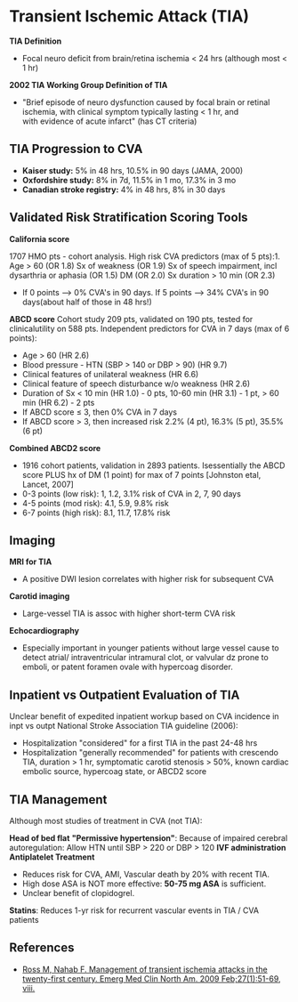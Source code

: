 



# Transient Ischemic Attack (TIA)

**TIA Definition**

-   Focal neuro deficit from brain/retina ischemia &lt; 24 hrs (although most &lt; 1 hr) 

**2002 TIA Working Group Definition of TIA**

-   "Brief episode of neuro dysfunction caused by focal brain or retinal ischemia, with clinical symptom typically lasting &lt; 1 hr, and with evidence of acute infarct" (has CT criteria)


## TIA Progression to CVA

-   **Kaiser study:** 5% in 48 hrs, 10.5% in 90 days (JAMA, 2000)
-   **Oxfordshire study:** 8% in 7d, 11.5% in 1 mo, 17.3% in 3 mo
-   **Canadian stroke registry:** 4% in 48 hrs, 8% in 30 days

## Validated Risk Stratification Scoring Tools

**California score**

1707 HMO pts - cohort analysis. High risk CVA predictors (max of 5 pts):1. Age &gt; 60 (OR 1.8)
Sx of weakness (OR 1.9)
Sx of speech impairment, incl dysarthria or aphasia (OR 1.5)
DM (OR 2.0)
Sx duration &gt; 10 min (OR 2.3)
-   If 0 points --&gt; 0% CVA's in 90 days. If 5 points --&gt; 34% CVA's in 90 days(about half of those in 48 hrs!) 

**ABCD score**
Cohort study 209 pts, validated on 190 pts, tested for clinicalutility on 588 pts. Independent predictors for CVA in 7 days (max of 6 points):

-   Age &gt; 60 (HR 2.6)
-   Blood pressure - HTN (SBP &gt; 140 or DBP &gt; 90) (HR 9.7)
-   Clinical features of unilateral weakness (HR 6.6)
-   Clinical feature of speech disturbance w/o weakness (HR 2.6)
-   Duration of Sx &lt; 10 min (HR 1.0) - 0 pts, 10-60 min (HR 3.1) - 1 pt, &gt; 60 min (HR 6.2) - 2 pts
-   If ABCD score ≤ 3, then 0% CVA in 7 days
-   If ABCD score &gt; 3, then increased risk 2.2% (4 pt), 16.3% (5 pt), 35.5% (6 pt) 

**Combined ABCD2 score**
-   1916 cohort patients, validation in 2893 patients. Isessentially the ABCD score PLUS hx of DM (1 point) for max of 7 points \[Johnston etal, Lancet, 2007\]
-   0-3 points (low risk): 1, 1.2, 3.1% risk of CVA in 2, 7, 90 days 
-   4-5 points (mod risk): 4.1, 5.9, 9.8% risk
-   6-7 points (high risk): 8.1, 11.7, 17.8% risk 

## Imaging

**MRI for TIA**

-   A positive DWI lesion correlates with higher risk for subsequent CVA 

**Carotid imaging**
-   Large-vessel TIA is assoc with higher short-term CVA risk

**Echocardiography**
-   Especially important in younger patients without large vessel cause to detect atrial/ intraventricular intramural clot, or valvular dz prone to emboli, or patent foramen ovale with hypercoag disorder.

## Inpatient vs Outpatient Evaluation of TIA 

Unclear benefit of expedited inpatient workup based on CVA incidence in inpt vs outpt
National Stroke Association TIA guideline (2006):
-   Hospitalization "considered" for a first TIA in the past 24-48 hrs 
-   Hospitalization "generally recommended" for patients with crescendo TIA, duration &gt; 1 hr, symptomatic carotid stenosis &gt; 50%, known cardiac embolic source, hypercoag state, or ABCD2 score 

<!-- -->

## TIA Management

Although most studies of treatment in CVA (not TIA): 

**Head of bed flat**
**"Permissive hypertension"**: Because of impaired cerebral autoregulation: Allow HTN until SBP &gt; 220 or DBP &gt; 120
**IVF administration**
**Antiplatelet Treatment**
-   Reduces risk for CVA, AMI, Vascular death by 20% with recent TIA. 
-   High dose ASA is NOT more effective: **50-75 mg ASA** is sufficient.
-   Unclear benefit of clopidogrel.

**Statins**: Reduces 1-yr risk for recurrent vascular events in TIA / CVA patients 

## References

-   [Ross M, Nahab F. Management of transient ischemia attacks in the twenty-first century. Emerg Med Clin North Am. 2009 Feb;27(1):51-69, viii.](http://www.ncbi.nlm.nih.gov/pubmed/?term=19218019)

